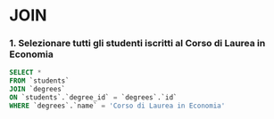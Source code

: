# JOIN

### 1. Selezionare tutti gli studenti iscritti al Corso di Laurea in Economia
``` sql
SELECT *
FROM `students`
JOIN `degrees`
ON `students`.`degree_id` = `degrees`.`id`
WHERE `degrees`.`name` = 'Corso di Laurea in Economia'
```